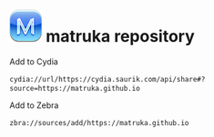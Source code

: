 # ![Alt text](/CydiaIcon.png) matruka repository

Add to Cydia
```
cydia://url/https://cydia.saurik.com/api/share#?source=https://matruka.github.io
```

Add to Zebra
```
zbra://sources/add/https://matruka.github.io
```